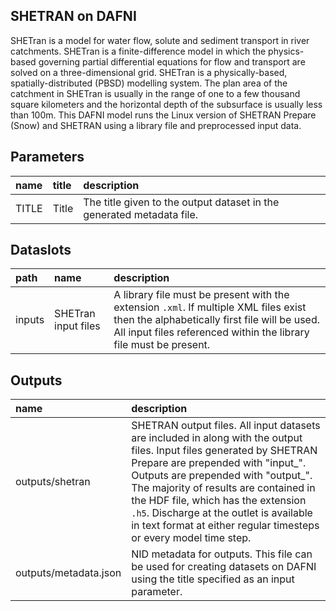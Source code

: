 ## SHETRAN on DAFNI

SHETran is a model for water flow, solute and sediment transport in river catchments. SHETran is a finite-difference model in which the physics-based governing partial differential equations for flow and transport are solved on a three-dimensional grid. SHETran is a physically-based, spatially-distributed (PBSD) modelling system. The plan area of the catchment in SHETran is usually in the range of one to a few thousand square kilometers and the horizontal depth of the subsurface is usually less than 100m. This DAFNI model runs the Linux version of SHETRAN Prepare (Snow) and SHETRAN using a library file and preprocessed input data.


## Parameters

| name   | title   | description                                                           |
|:-------|:--------|:----------------------------------------------------------------------|
| TITLE  | Title   | The title given to the output dataset in the generated metadata file. |

## Dataslots

| path   | name                | description                                                                                                                                                                                                |
|:-------|:--------------------|:-----------------------------------------------------------------------------------------------------------------------------------------------------------------------------------------------------------|
| inputs | SHETran input files | A library file must be present with the extension `.xml`. If multiple XML files exist then the alphabetically first file will be used. All input files referenced within the library file must be present. |

## Outputs

| name                  | description                                                                                                                                                                                                                                                                                                                                                                                       |
|:----------------------|:--------------------------------------------------------------------------------------------------------------------------------------------------------------------------------------------------------------------------------------------------------------------------------------------------------------------------------------------------------------------------------------------------|
| outputs/shetran       | SHETRAN output files. All input datasets are included in along with the output files. Input files generated by SHETRAN Prepare are prepended with "input_". Outputs are prepended with "output_". The majority of results are contained in the HDF file, which has the extension `.h5`. Discharge at the outlet is available in text format at either regular timesteps or every model time step. |
| outputs/metadata.json | NID metadata for outputs. This file can be used for creating datasets on DAFNI using the title specified as an input parameter.                                                                                                                                                                                                                                                                   |
